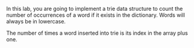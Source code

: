 In this lab, you are going to implement a trie data structure to count the number of occurrences of a word if it exists in the dictionary. Words will always be in lowercase.

The number of times a word inserted into trie is its index in the array plus one.